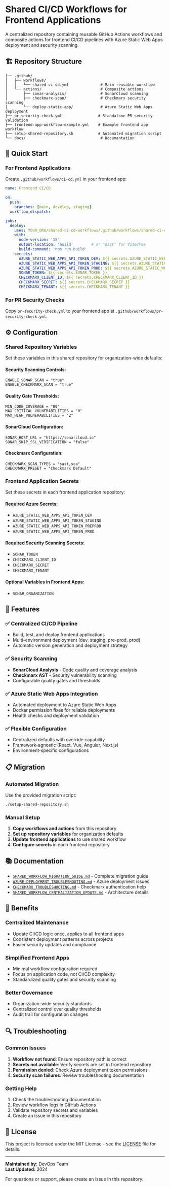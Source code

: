 # Shared CI/CD Workflows for Frontend Applications

A centralized repository containing reusable GitHub Actions workflows and composite actions for frontend CI/CD pipelines with Azure Static Web Apps deployment and security scanning.

## 🏗️ Repository Structure

```
├── .github/
│   ├── workflows/
│   │   └── shared-ci-cd.yml              # Main reusable workflow
│   └── actions/                          # Composite actions
│       ├── sonar-analysis/               # SonarCloud scanning
│       ├── checkmarx-scan/               # Checkmarx security scanning
│       └── deploy-static-app/            # Azure Static Web Apps deployment
├── pr-security-check.yml                # Standalone PR security validation
├── frontend-app-workflow-example.yml    # Example frontend app workflow
├── setup-shared-repository.sh           # Automated migration script
└── docs/                                 # Documentation
```

## 🚀 Quick Start

### For Frontend Applications

Create `.github/workflows/ci-cd.yml` in your frontend app:

```yaml
name: Frontend CI/CD

on:
  push:
    branches: [main, develop, staging]
  workflow_dispatch:

jobs:
  deploy:
    uses: YOUR_ORG/shared-ci-cd-workflows/.github/workflows/shared-ci-cd.yml@main
    with:
      node-version: '18'
      output-location: 'build'        # or 'dist' for Vite/Vue
      build-command: 'npm run build'
    secrets:
      AZURE_STATIC_WEB_APPS_API_TOKEN_DEV: ${{ secrets.AZURE_STATIC_WEB_APPS_API_TOKEN_DEV }}
      AZURE_STATIC_WEB_APPS_API_TOKEN_STAGING: ${{ secrets.AZURE_STATIC_WEB_APPS_API_TOKEN_STAGING }}
      AZURE_STATIC_WEB_APPS_API_TOKEN_PROD: ${{ secrets.AZURE_STATIC_WEB_APPS_API_TOKEN_PROD }}
      SONAR_TOKEN: ${{ secrets.SONAR_TOKEN }}
      CHECKMARX_CLIENT_ID: ${{ secrets.CHECKMARX_CLIENT_ID }}
      CHECKMARX_SECRET: ${{ secrets.CHECKMARX_SECRET }}
      CHECKMARX_TENANT: ${{ secrets.CHECKMARX_TENANT }}
```

### For PR Security Checks

Copy `pr-security-check.yml` to your frontend app at `.github/workflows/pr-security-check.yml`.

## ⚙️ Configuration

### Shared Repository Variables

Set these variables in this shared repository for organization-wide defaults:

#### Security Scanning Controls:
```
ENABLE_SONAR_SCAN = "true"
ENABLE_CHECKMARX_SCAN = "true"
```

#### Quality Gate Thresholds:
```
MIN_CODE_COVERAGE = "80"
MAX_CRITICAL_VULNERABILITIES = "0"
MAX_HIGH_VULNERABILITIES = "2"
```

#### SonarCloud Configuration:
```
SONAR_HOST_URL = "https://sonarcloud.io"
SONAR_SKIP_SSL_VERIFICATION = "false"
```

#### Checkmarx Configuration:
```
CHECKMARX_SCAN_TYPES = "sast,sca"
CHECKMARX_PRESET = "Checkmarx Default"
```

### Frontend Application Secrets

Set these secrets in each frontend application repository:

#### Required Azure Secrets:
- `AZURE_STATIC_WEB_APPS_API_TOKEN_DEV`
- `AZURE_STATIC_WEB_APPS_API_TOKEN_STAGING`
- `AZURE_STATIC_WEB_APPS_API_TOKEN_PREPROD`
- `AZURE_STATIC_WEB_APPS_API_TOKEN_PROD`

#### Required Security Scanning Secrets:
- `SONAR_TOKEN`
- `CHECKMARX_CLIENT_ID`
- `CHECKMARX_SECRET`
- `CHECKMARX_TENANT`

#### Optional Variables in Frontend Apps:
- `SONAR_ORGANIZATION`

## 🔧 Features

### ✅ **Centralized CI/CD Pipeline**
- Build, test, and deploy frontend applications
- Multi-environment deployment (dev, staging, pre-prod, prod)
- Automatic version generation and deployment strategy

### ✅ **Security Scanning**
- **SonarCloud Analysis** - Code quality and coverage analysis
- **Checkmarx AST** - Security vulnerability scanning
- Configurable quality gates and thresholds

### ✅ **Azure Static Web Apps Integration**
- Automated deployment to Azure Static Web Apps
- Docker permission fixes for reliable deployments
- Health checks and deployment validation

### ✅ **Flexible Configuration**
- Centralized defaults with override capability
- Framework-agnostic (React, Vue, Angular, Next.js)
- Environment-specific configurations

## 📋 Migration

### Automated Migration

Use the provided migration script:

```bash
./setup-shared-repository.sh
```

### Manual Setup

1. **Copy workflows and actions** from this repository
2. **Set up repository variables** for organization defaults
3. **Update frontend applications** to use shared workflow
4. **Configure secrets** in each frontend repository

## 📚 Documentation

- [`SHARED_WORKFLOW_MIGRATION_GUIDE.md`](SHARED_WORKFLOW_MIGRATION_GUIDE.md) - Complete migration guide
- [`AZURE_DEPLOYMENT_TROUBLESHOOTING.md`](AZURE_DEPLOYMENT_TROUBLESHOOTING.md) - Azure deployment issues
- [`CHECKMARX_TROUBLESHOOTING.md`](CHECKMARX_TROUBLESHOOTING.md) - Checkmarx authentication help
- [`SHARED_WORKFLOW_CENTRALIZATION_UPDATE.md`](SHARED_WORKFLOW_CENTRALIZATION_UPDATE.md) - Architecture details

## 🎯 Benefits

### **Centralized Maintenance**
- Update CI/CD logic once, applies to all frontend apps
- Consistent deployment patterns across projects
- Easier security updates and compliance

### **Simplified Frontend Apps**
- Minimal workflow configuration required
- Focus on application code, not CI/CD complexity
- Standardized quality gates and security scanning

### **Better Governance**
- Organization-wide security standards
- Centralized control over quality thresholds
- Audit trail for configuration changes

## 🔍 Troubleshooting

### Common Issues

1. **Workflow not found**: Ensure repository path is correct
2. **Secrets not available**: Verify secrets are set in frontend repository
3. **Permission denied**: Check Azure deployment token permissions
4. **Security scan failures**: Review troubleshooting documentation

### Getting Help

1. Check the troubleshooting documentation
2. Review workflow logs in GitHub Actions
3. Validate repository secrets and variables
4. Create an issue in this repository

## 📝 License

This project is licensed under the MIT License - see the [LICENSE](LICENSE) file for details.

---

**Maintained by:** DevOps Team  
**Last Updated:** 2024

For questions or support, please create an issue in this repository.